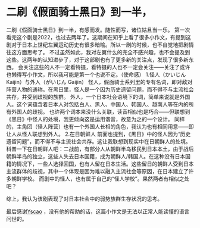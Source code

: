 # 二刷《假面骑士黑日》到一半，

二刷《假面骑士黑日》到一半，有感而发。随性而写，诸位姑且当一乐。
第一次看完这个剧是2022，也过去两年了。这期间在知乎上看了很多小作文，有提到这剧对于日本上世纪左翼运动历史有很多暗喻。所以一刷的时候，也不自觉地把剧情往这方面思考了。
不过虽然如此，我对左翼什么的完全不感兴趣，也不会提及到这些。这两年的认知进步了，对于这部剧也有了更多新的关注点，发现了很多新东西。
会关注这些的人不一定看特摄，看特摄的人也不一定会关注——关注了或许也懒得写小作文，所以我可能是第一个也说不定。（使命感）
1.怪人（かいじん Kaijin）与外人（がいじん Gaijin）
怪人，假面骑士系列里的专有名词，即对敌对阵营人物的通称。在黑日里，怪人是一个因为历史遗留问题，而不得不与主流社会共存，并受到歧视的族群。
外人，一个日本社会语境下的词，简单来说就是外国人。这个词蕴含着日本人对包括白人、黑人、中国人、韩国人、越南人等在内的所有外国人的歧视。
也许两个词本来没什么关联，读音相似也是巧合——但联想到《黑日》中怪人的处境，我更倾向这是运用谐音，故意为之的一个设计。
同样的，主角团（怪人阵营）也有一个外国人长相的角色，我认为也有相同用意——即让人从怪人联想到外人。
2.在日朝鲜人
前面也提到，《黑日》中的怪人因为“历史遗留问题”，而不得不与主流社会共存。这让我联想到现实中在日朝鲜人的处境。
科普一下在日朝鲜人吧：二战前，有部分人从朝鲜半岛移民到日本本土，由于战后朝鲜半岛的独立，这些人失去日本国籍，成为朝鲜人/韩国人。在这种没有日本国籍的情况下，一些人选择回国，也有人留在日本生活。这些留日的朝鲜人受到日本主流群体的歧视，其中一个体现是因为难以融入主流社会等原因，在日本建立了许多朝鲜学校。
而剧中的怪人，也有属于自己的“怪人学校”。果然两者有相似之处吧？

综上，我认为该剧表现了对日本社会中的弱势族群生存状况的思考。



最后感谢[Yscao](https://space.bilibili.com/2017869) ，没有他的帮助的话，这篇小作文是无法以正常人能读懂的语言问世的。